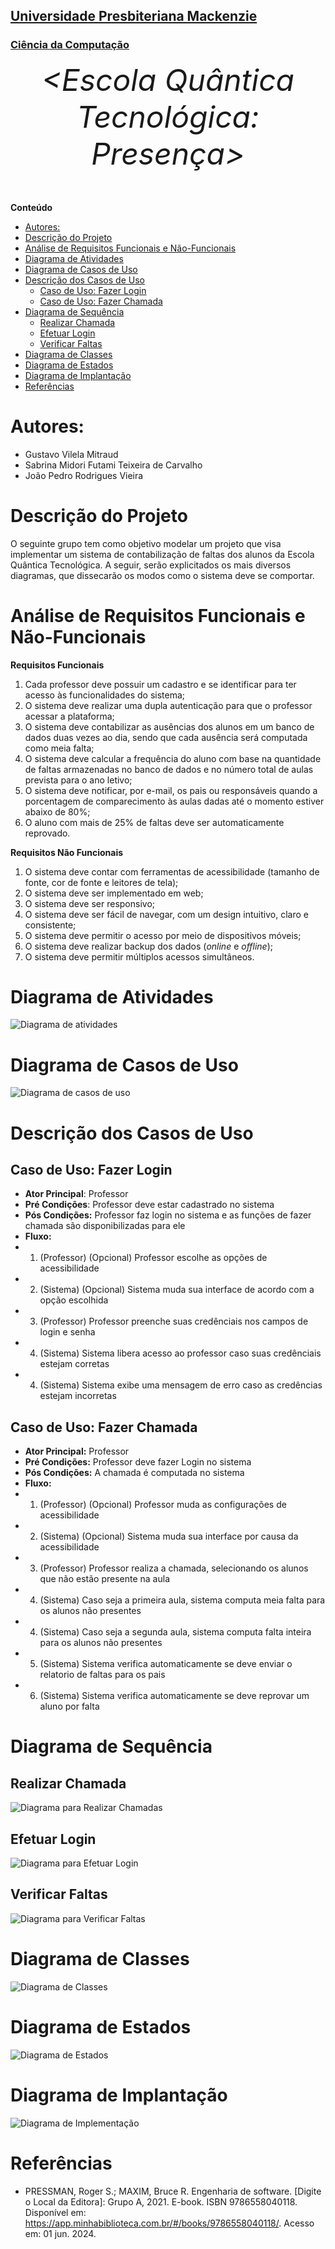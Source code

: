 <h2><a href= "https://www.mackenzie.br">Universidade Presbiteriana Mackenzie</a></h2>
<h3><a href= "https://www.mackenzie.br/graduacao/sao-paulo-higienopolis/ciencia-da-computacao">Ciência da Computação</a></h3>


<font size="+12"><center>
*&lt;Escola Quântica Tecnológica: Presença&gt;*
</center></font>

**Conteúdo**

- [Autores:](#autores)
- [Descrição do Projeto](#descrição-do-projeto)
- [Análise de Requisitos Funcionais e Não-Funcionais](#análise-de-requisitos-funcionais-e-não-funcionais)
- [Diagrama de Atividades](#diagrama-de-atividades)
- [Diagrama de Casos de Uso](#diagrama-de-casos-de-uso)
- [Descrição dos Casos de Uso](#descrição-dos-casos-de-uso)
  - [Caso de Uso: Fazer Login](#caso-de-uso-fazer-login)
  - [Caso de Uso: Fazer Chamada](#caso-de-uso-fazer-chamada)
- [Diagrama de Sequência](#diagrama-de-sequência)
  - [Realizar Chamada](#realizar-chamada)
  - [Efetuar Login](#efetuar-login)
  - [Verificar Faltas](#verificar-faltas)
- [Diagrama de Classes](#diagrama-de-classes)
- [Diagrama de Estados](#diagrama-de-estados)
- [Diagrama de Implantação](#diagrama-de-implantação)
- [Referências](#referências)


# Autores:

* Gustavo Vilela Mitraud
* Sabrina Midori Futami Teixeira de Carvalho
* João Pedro Rodrigues Vieira 


# Descrição do Projeto

O seguinte grupo tem como objetivo modelar um projeto que visa implementar um sistema de contabilização de faltas dos alunos da Escola Quântica Tecnológica. A seguir, serão explicitados os mais diversos diagramas, que dissecarão os modos como o sistema deve se comportar.

# Análise de Requisitos Funcionais e Não-Funcionais
**Requisitos Funcionais**
1. Cada professor deve possuir um cadastro e se identificar para ter acesso às funcionalidades do sistema;
2. O sistema deve realizar uma dupla autenticação para que o professor acessar a plataforma;
3. O sistema deve contabilizar as ausências dos alunos em um banco de dados duas vezes ao dia, sendo que cada ausência será computada como meia falta;
4. O sistema deve calcular a frequência do aluno com base na quantidade de faltas armazenadas no banco de dados e no número total de aulas prevista para o ano letivo;
5. O sistema deve notificar, por e-mail, os pais ou responsáveis quando a porcentagem de comparecimento às aulas dadas até o momento estiver abaixo de 80%;
6. O aluno com mais de 25% de faltas deve ser automaticamente reprovado.

**Requisitos Não Funcionais**
1. O sistema deve contar com ferramentas de acessibilidade (tamanho de fonte, cor de fonte e leitores de tela);
2. O sistema deve ser implementado em web;
3. O sistema deve ser responsivo;
4. O sistema deve ser fácil de navegar, com um design intuitivo, claro e consistente;
5. O sistema deve permitir o acesso por meio de dispositivos móveis;
6. O sistema deve realizar backup dos dados (*online* e *offline*);
7. O sistema deve permitir múltiplos acessos simultâneos.
# Diagrama de Atividades

![Diagrama de atividades](/src/diagrama_de_atividades.jpeg)

# Diagrama de Casos de Uso

![Diagrama de casos de uso](/src/casos-de-uso.png)

# Descrição dos Casos de Uso

## Caso de Uso: Fazer Login 
- **Ator Principal**: Professor 
- **Pré Condições**: Professor deve estar cadastrado no sistema 
- **Pós Condições:** Professor faz login no sistema e as funções de fazer chamada são disponibilizadas para ele 
- **Fluxo:**
- 1. (Professor) (Opcional) Professor escolhe as opções de acessibilidade
- 2. (Sistema) (Opcional) Sistema muda sua interface de acordo com a opção escolhida 
- 3. (Professor) Professor preenche suas credênciais nos campos de login e senha
- 4. (Sistema) Sistema libera acesso ao professor caso suas credênciais estejam corretas 
- 4. (Sistema) Sistema exibe uma mensagem de erro caso as credências estejam incorretas 

## Caso de Uso: Fazer Chamada 
- **Ator Principal:** Professor 
- **Pré Condições:** Professor deve fazer Login no sistema  
- **Pós Condições:** A chamada é computada no sistema 
- **Fluxo:** 
- 1. (Professor) (Opcional) Professor muda as configurações de acessibilidade 
- 2. (Sistema) (Opcional) Sistema muda sua interface por causa da acessibilidade 
- 3. (Professor) Professor realiza a chamada, selecionando os alunos que não estão presente na aula 
- 4. (Sistema) Caso seja a primeira aula, sistema computa meia falta para os alunos não presentes 
- 4. (Sistema) Caso seja a segunda aula, sistema computa falta inteira para os alunos não presentes 
- 5. (Sistema) Sistema verifica automaticamente se deve enviar o relatorio de faltas para os pais 
- 6. (Sistema) Sistema verifica automaticamente se deve reprovar um aluno por falta 

# Diagrama de Sequência

## Realizar Chamada

![Diagrama para Realizar Chamadas](../src/realizarChamada.png)

## Efetuar Login

![Diagrama para Efetuar Login](../src/efetuarLogin.png)

## Verificar Faltas

![Diagrama para Verificar Faltas](../src/verificarFaltas.png)

# Diagrama de Classes

![Diagrama de Classes](../src/classDiagram.png)

# Diagrama de Estados

![Diagrama de Estados](../src/DiagramaEstados.png)

# Diagrama de Implantação

![Diagrama de Implementação](../src/IMPLEMENTATION-DIAGRAM.drawio.png)

# Referências

- PRESSMAN, Roger S.; MAXIM, Bruce R. Engenharia de software. [Digite o Local da Editora]: Grupo A, 2021. E-book. ISBN 9786558040118. Disponível em: https://app.minhabiblioteca.com.br/#/books/9786558040118/. Acesso em: 01 jun. 2024.
